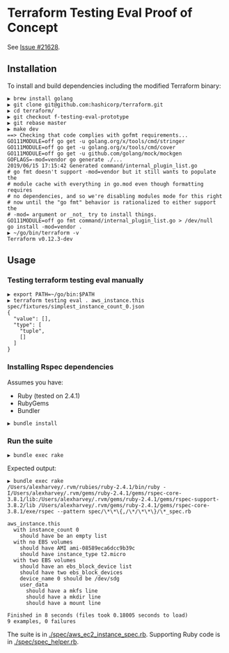 # Terraform Testing Eval Proof of Concept

See [Issue #21628](https://github.com/hashicorp/terraform/issues/21628).

## Installation

To install and build dependencies including the modified Terraform binary:

```text
▶ brew install golang
▶ git clone git@github.com:hashicorp/terraform.git
▶ cd terraform/
▶ git checkout f-testing-eval-prototype
▶ git rebase master
▶ make dev
==> Checking that code complies with gofmt requirements...
GO111MODULE=off go get -u golang.org/x/tools/cmd/stringer
GO111MODULE=off go get -u golang.org/x/tools/cmd/cover
GO111MODULE=off go get -u github.com/golang/mock/mockgen
GOFLAGS=-mod=vendor go generate ./...
2019/06/15 17:15:42 Generated command/internal_plugin_list.go
# go fmt doesn't support -mod=vendor but it still wants to populate the
# module cache with everything in go.mod even though formatting requires
# no dependencies, and so we're disabling modules mode for this right
# now until the "go fmt" behavior is rationalized to either support the
# -mod= argument or _not_ try to install things.
GO111MODULE=off go fmt command/internal_plugin_list.go > /dev/null
go install -mod=vendor .
▶ ~/go/bin/terraform -v
Terraform v0.12.3-dev
```

## Usage

### Testing terraform testing eval manually

```text
▶ export PATH=~/go/bin:$PATH
▶ terraform testing eval . aws_instance.this spec/fixtures/simplest_instance_count_0.json
{
  "value": [],
  "type": [
    "tuple",
    []
  ]
}
```

### Installing Rspec dependencies

Assumes you have:

- Ruby (tested on 2.4.1)
- RubyGems
- Bundler

```text
▶ bundle install
```

### Run the suite

```text
▶ bundle exec rake
```

Expected output:

```text
▶ bundle exec rake
/Users/alexharvey/.rvm/rubies/ruby-2.4.1/bin/ruby -I/Users/alexharvey/.rvm/gems/ruby-2.4.1/gems/rspec-core-3.8.1/lib:/Users/alexharvey/.rvm/gems/ruby-2.4.1/gems/rspec-support-3.8.2/lib /Users/alexharvey/.rvm/gems/ruby-2.4.1/gems/rspec-core-3.8.1/exe/rspec --pattern spec/\*\*\{,/\*/\*\*\}/\*_spec.rb

aws_instance.this
  with instance_count 0
    should have be an empty list
  with no EBS volumes
    should have AMI ami-08589eca6dcc9b39c
    should have instance_type t2.micro
  with two EBS volumes
    should have an ebs_block_device list
    should have two ebs_block_devices
    device_name 0 should be /dev/sdg
    user_data
      should have a mkfs line
      should have a mkdir line
      should have a mount line

Finished in 8 seconds (files took 0.18005 seconds to load)
9 examples, 0 failures
```

The suite is in [./spec/aws_ec2_instance_spec.rb](./spec/aws_ec2_instance_spec.rb). Supporting Ruby code is in [./spec/spec_helper.rb](./spec/spec_helper.rb).
